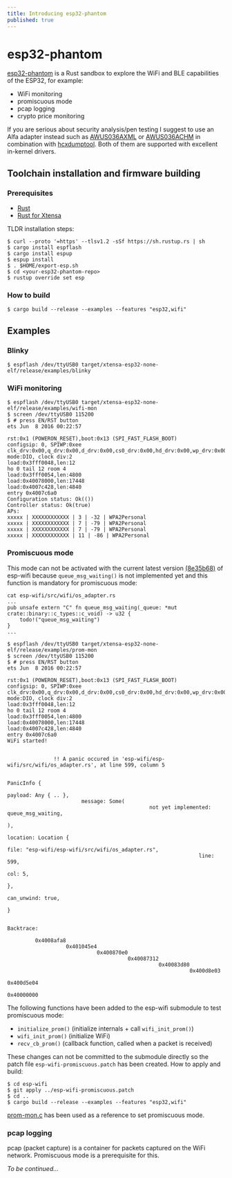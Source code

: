 ```yaml
---
title: Introducing esp32-phantom
published: true
---
```


# esp32-phantom

[esp32-phantom](https://github.com/gemesa/esp32-phantom) is a Rust sandbox to explore the WiFi and BLE capabilities of the ESP32, for example:
- WiFi monitoring
- promiscuous mode
- pcap logging
- crypto price monitoring

If you are serious about security analysis/pen testing I suggest to use an Alfa adapter instead such as [AWUS036AXML](https://alfa-network.eu/alfa-usb-adapter-awus036axml) or [AWUS036ACHM](https://alfa-network.eu/awus036achm) in combination with [hcxdumptool](https://github.com/ZerBea/hcxdumptool). Both of them are supported with excellent in-kernel drivers. 

## Toolchain installation and firmware building

### Prerequisites

- [Rust](https://www.rust-lang.org/tools/install)
- [Rust for Xtensa](https://esp-rs.github.io/book/installation/index.html)

TLDR installation steps:

```
$ curl --proto '=https' --tlsv1.2 -sSf https://sh.rustup.rs | sh
$ cargo install espflash
$ cargo install espup
$ espup install
$ . $HOME/export-esp.sh
$ cd <your-esp32-phantom-repo>
$ rustup override set esp
```
### How to build


```
$ cargo build --release --examples --features "esp32,wifi"
```
## Examples

### Blinky

```
$ espflash /dev/ttyUSB0 target/xtensa-esp32-none-elf/release/examples/blinky
```

### WiFi monitoring

```
$ espflash /dev/ttyUSB0 target/xtensa-esp32-none-elf/release/examples/wifi-mon
$ screen /dev/ttyUSB0 115200
$ # press EN/RST button
ets Jun  8 2016 00:22:57

rst:0x1 (POWERON_RESET),boot:0x13 (SPI_FAST_FLASH_BOOT)
configsip: 0, SPIWP:0xee
clk_drv:0x00,q_drv:0x00,d_drv:0x00,cs0_drv:0x00,hd_drv:0x00,wp_drv:0x00
mode:DIO, clock div:2
load:0x3fff0048,len:12
ho 0 tail 12 room 4
load:0x3fff0054,len:4800
load:0x40078000,len:17448
load:0x4007c428,len:4840
entry 0x4007c6a0
Configuration status: Ok(())
Controller status: Ok(true)
APs:
xxxxx | XXXXXXXXXXXX | 3 | -32 | WPA2Personal
xxxxx | XXXXXXXXXXXX | 7 | -79 | WPA2Personal
xxxxx | XXXXXXXXXXXX | 7 | -79 | WPA2Personal
xxxxx | XXXXXXXXXXXX | 11 | -86 | WPA2Personal
```

### Promiscuous mode

This mode can not be activated with the current latest version [(8e35b68)](https://github.com/esp-rs/esp-wifi/tree/8e35b68c4aaed2c6a4d1159dd1c1287a5a2359be) of esp-wifi because `queue_msg_waiting()` is not implemented yet and this function is mandatory for promiscuous mode:

```
cat esp-wifi/src/wifi/os_adapter.rs
...
pub unsafe extern "C" fn queue_msg_waiting(_queue: *mut crate::binary::c_types::c_void) -> u32 {
    todo!("queue_msg_waiting")
}
...
```

```
$ espflash /dev/ttyUSB0 target/xtensa-esp32-none-elf/release/examples/prom-mon
$ screen /dev/ttyUSB0 115200
$ # press EN/RST button
ets Jun  8 2016 00:22:57

rst:0x1 (POWERON_RESET),boot:0x13 (SPI_FAST_FLASH_BOOT)
configsip: 0, SPIWP:0xee
clk_drv:0x00,q_drv:0x00,d_drv:0x00,cs0_drv:0x00,hd_drv:0x00,wp_drv:0x00
mode:DIO, clock div:2
load:0x3fff0048,len:12
ho 0 tail 12 room 4
load:0x3fff0054,len:4800
load:0x40078000,len:17448
load:0x4007c428,len:4840
entry 0x4007c6a0
WiFi started!
              
               
               !! A panic occured in 'esp-wifi/esp-wifi/src/wifi/os_adapter.rs', at line 599, column 5
                                                                                                       
                                                                                                       PanicInfo {
                                                                                                                      payload: Any { .. },
                        message: Some(
                                              not yet implemented: queue_msg_waiting,
                                                                                         ),
                                                                                               location: Location {
                                                                                                                           file: "esp-wifi/esp-wifi/src/wifi/os_adapter.rs",
                                                              line: 599,
                                                                                col: 5,
                                                                                           },
                                                                                                 can_unwind: true,
                                                                                                                  }
                                                                                                                    
                                                                                                                    Backtrace:
         
         0x4008afa8
                   0x401045e4
                             0x400870e0
                                       0x40087312
                                                 0x40083d80
                                                           0x400d8e03
                                                                     0x400d5e04
                                                                               0x40000000
```

The following functions have been added to the esp-wifi submodule to test promiscuous mode:

- `initialize_prom()` (initialize internals + call `wifi_init_prom()`)
- `wifi_init_prom()` (initialize WiFi)
- `recv_cb_prom()` (callback function, called when a packet is received)

These changes can not be committed to the submodule directly so the patch file `esp-wifi-promiscuous.patch` has been created. How to apply and build:

```
$ cd esp-wifi
$ git apply ../esp-wifi-promiscuous.patch
$ cd ..
$ cargo build --release --examples --features "esp32,wifi"
```

[prom-mon.c](https://www.hackster.io/p99will/esp32-wifi-mac-scanner-sniffer-promiscuous-4c12f4) has been used as a reference to set promiscuous mode.

### pcap logging

pcap (packet capture) is a container for packets captured on the WiFi network. Promiscuous mode is a prerequisite for this.

*To be continued...*
